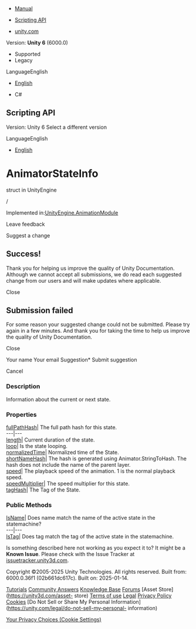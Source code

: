 [ ]()

  * [Manual](../Manual/index.html)
  * [Scripting API](../ScriptReference/index.html)

  * [unity.com](https://unity.com/)

Version: **Unity 6** (6000.0)

  * Supported
  * Legacy

LanguageEnglish

  * [English]()

  * C#

[ ](https://docs.unity3d.com)

## Scripting API

Version: Unity 6 Select a different version

LanguageEnglish

  * [English]()

# AnimatorStateInfo

struct in UnityEngine

/

Implemented in:[UnityEngine.AnimationModule](UnityEngine.AnimationModule.html)

Leave feedback

Suggest a change

## Success!

Thank you for helping us improve the quality of Unity Documentation. Although
we cannot accept all submissions, we do read each suggested change from our
users and will make updates where applicable.

Close

## Submission failed

For some reason your suggested change could not be submitted. Please <a>try
again</a> in a few minutes. And thank you for taking the time to help us
improve the quality of Unity Documentation.

Close

Your name Your email Suggestion* Submit suggestion

Cancel

[ ]()

### Description

Information about the current or next state.

### Properties

[fullPathHash](AnimatorStateInfo-fullPathHash.html)| The full path hash for
this state.  
---|---  
[length](AnimatorStateInfo-length.html)| Current duration of the state.  
[loop](AnimatorStateInfo-loop.html)| Is the state looping.  
[normalizedTime](AnimatorStateInfo-normalizedTime.html)| Normalized time of
the State.  
[shortNameHash](AnimatorStateInfo-shortNameHash.html)| The hash is generated
using Animator.StringToHash. The hash does not include the name of the parent
layer.  
[speed](AnimatorStateInfo-speed.html)| The playback speed of the animation. 1
is the normal playback speed.  
[speedMultiplier](AnimatorStateInfo-speedMultiplier.html)| The speed
multiplier for this state.  
[tagHash](AnimatorStateInfo-tagHash.html)| The Tag of the State.  
  
### Public Methods

[IsName](AnimatorStateInfo.IsName.html)| Does name match the name of the
active state in the statemachine?  
---|---  
[IsTag](AnimatorStateInfo.IsTag.html)| Does tag match the tag of the active
state in the statemachine.  
  
Is something described here not working as you expect it to? It might be a
**Known Issue**. Please check with the Issue Tracker at
[issuetracker.unity3d.com](https://issuetracker.unity3d.com).

Copyright ©2005-2025 Unity Technologies. All rights reserved. Built from:
6000.0.36f1 (02b661dc617c). Built on: 2025-01-14.

[Tutorials](https://unity3d.com/learn) [Community
Answers](https://answers.unity3d.com) [Knowledge
Base](https://support.unity3d.com/hc/en-us)
[Forums](https://forum.unity3d.com) [Asset Store](https://unity3d.com/asset-
store) [Terms of use](https://docs.unity3d.com/Manual/TermsOfUse.html)
[Legal](https://unity.com/legal) [Privacy
Policy](https://unity.com/legal/privacy-policy)
[Cookies](https://unity.com/legal/cookie-policy) [Do Not Sell or Share My
Personal Information](https://unity.com/legal/do-not-sell-my-personal-
information)

[Your Privacy Choices (Cookie Settings)](javascript:void\(0\);)

